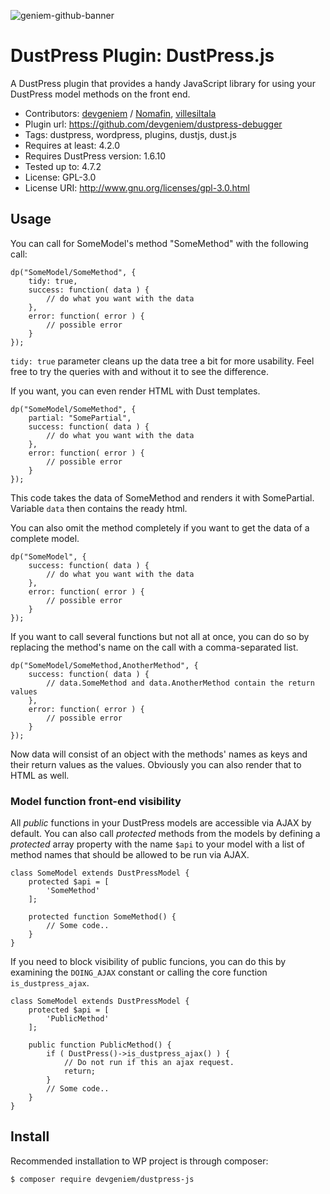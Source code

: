![geniem-github-banner](https://cloud.githubusercontent.com/assets/5691777/14319886/9ae46166-fc1b-11e5-9630-d60aa3dc4f9e.png)
# DustPress Plugin: DustPress.js

A DustPress plugin that provides a handy JavaScript library for using your DustPress model methods on the front end.

- Contributors: [devgeniem](https://github.com/devgeniem) / [Nomafin](https://github.com/Nomafin), [villesiltala](https://github.com/villesiltala)
- Plugin url: https://github.com/devgeniem/dustpress-debugger
- Tags: dustpress, wordpress, plugins, dustjs, dust.js
- Requires at least: 4.2.0
- Requires DustPress version: 1.6.10
- Tested up to: 4.7.2
- License: GPL-3.0
- License URI: http://www.gnu.org/licenses/gpl-3.0.html

## Usage

You can call for SomeModel's method "SomeMethod" with the following call:

```
dp("SomeModel/SomeMethod", {
	tidy: true,
	success: function( data ) {
		// do what you want with the data
	},
	error: function( error ) {
		// possible error
	}
});
```

`tidy: true` parameter cleans up the data tree a bit for more usability. Feel free to try the queries with and without it to see the difference.

If you want, you can even render HTML with Dust templates.

```
dp("SomeModel/SomeMethod", {
	partial: "SomePartial",
	success: function( data ) {
		// do what you want with the data
	},
	error: function( error ) {
		// possible error
	}
});
```
This code takes the data of SomeMethod and renders it with SomePartial. Variable `data` then contains the ready html.

You can also omit the method completely if you want to get the data of a complete model.

```
dp("SomeModel", {
	success: function( data ) {
		// do what you want with the data
	},
	error: function( error ) {
		// possible error
	}
});
```

If you want to call several functions but not all at once, you can do so by replacing the method's name on the call with a comma-separated list.
```
dp("SomeModel/SomeMethod,AnotherMethod", {
	success: function( data ) {
		// data.SomeMethod and data.AnotherMethod contain the return values
	},
	error: function( error ) {
		// possible error
	}
});
```

Now data will consist of an object with the methods' names as keys and their return values as the values. Obviously you can also render that to HTML as well.

### Model function front-end visibility

All *public* functions in your DustPress models are accessible via AJAX by default. You can also call *protected* methods from the models by defining a *protected* array property with the name `$api` to your model with a list of method names that should be allowed to be run via AJAX.

```
class SomeModel extends DustPressModel {
    protected $api = [
        'SomeMethod'
    ];

    protected function SomeMethod() {
        // Some code..
    }
}
```

If you need to block visibility of public funcions, you can do this by examining the `DOING_AJAX` constant or calling the core function `is_dustpress_ajax`.

```
class SomeModel extends DustPressModel {
    protected $api = [
        'PublicMethod'
    ];

    public function PublicMethod() {
        if ( DustPress()->is_dustpress_ajax() ) {
            // Do not run if this an ajax request.
            return;
        }
        // Some code..
    }
}
```

## Install

Recommended installation to WP project is through composer:
```
$ composer require devgeniem/dustpress-js
```